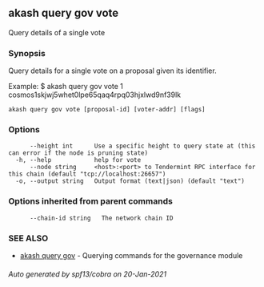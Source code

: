 ## akash query gov vote

Query details of a single vote

### Synopsis

Query details for a single vote on a proposal given its identifier.

Example:
$ akash query gov vote 1 cosmos1skjwj5whet0lpe65qaq4rpq03hjxlwd9nf39lk

```
akash query gov vote [proposal-id] [voter-addr] [flags]
```

### Options

```
      --height int      Use a specific height to query state at (this can error if the node is pruning state)
  -h, --help            help for vote
      --node string     <host>:<port> to Tendermint RPC interface for this chain (default "tcp://localhost:26657")
  -o, --output string   Output format (text|json) (default "text")
```

### Options inherited from parent commands

```
      --chain-id string   The network chain ID
```

### SEE ALSO

* [akash query gov](akash_query_gov.md)	 - Querying commands for the governance module

###### Auto generated by spf13/cobra on 20-Jan-2021
